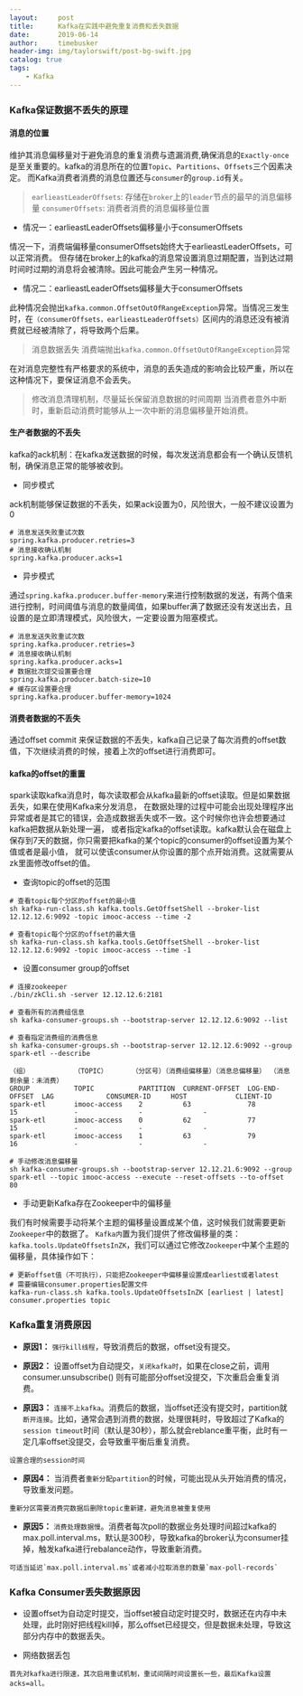 ```yaml
---
layout:     post
title:      Kafka在实践中避免重复消费和丢失数据
date:       2019-06-14
author:     timebusker
header-img: img/taylorswift/post-bg-swift.jpg
catalog: true
tags:
    - Kafka
---  
```


### Kafka保证数据不丢失的原理

#### 消息的位置

维护其消息偏移量对于避免消息的重复消费与遗漏消费,确保消息的`Exactly-once`是至关重要的。kafka的消息所在的位置`Topic`、`Partitions`、`Offsets`三个因素决定。
而Kafka消费者消费的消息位置还与`consumer`的`group.id`有关。

> `earlieastLeaderOffsets`: 存储在`broker`上的`leader`节点的最早的消息偏移量
> `consumerOffsets`: 消费者消费的消息偏移量位置

- 情况一：earlieastLeaderOffsets偏移量小于consumerOffsets

情况一下，消费端偏移量consumerOffsets始终大于earlieastLeaderOffsets，可以正常消费。
但存储在broker上的kafka的消息常设置消息过期配置，当到达过期时间时过期的消息将会被清除。因此可能会产生另一种情况。

- 情况二：earlieastLeaderOffsets偏移量大于consumerOffsets

此种情况会抛出`kafka.common.OffsetOutOfRangeException`异常。当情况三发生时，在`（consumerOffsets，earlieastLeaderOffsets）`区间内的消息还没有被消费就已经被清除了，将导致两个后果。

> 消息数据丢失
> 消费端抛出`kafka.common.OffsetOutOfRangeException`异常


在对消息完整性有严格要求的系统中，消息的丢失造成的影响会比较严重，所以在这种情况下，要保证消息不会丢失。

> 修改消息清理机制，尽量延长保留消息数据的时间周期
> 当消费者意外中断时，重新启动消费时能够从上一次中断的消息偏移量开始消费。

#### 生产者数据的不丢失

kafka的ack机制：在kafka发送数据的时候，每次发送消息都会有一个确认反馈机制，确保消息正常的能够被收到。

- 同步模式

ack机制能够保证数据的不丢失，如果ack设置为0，风险很大，一般不建议设置为0

```propreties
# 消息发送失败重试次数
spring.kafka.producer.retries=3
# 消息接收确认机制 
spring.kafka.producer.acks=1
```

- 异步模式

通过`spring.kafka.producer.buffer-memory`来进行控制数据的发送，有两个值来进行控制，时间阈值与消息的数量阈值，如果buffer满了数据还没有发送出去，且设置的是立即清理模式，风险很大，一定要设置为阻塞模式。

```propreties
# 消息发送失败重试次数
spring.kafka.producer.retries=3
# 消息接收确认机制 
spring.kafka.producer.acks=1
# 数据批次提交设置要合理
spring.kafka.producer.batch-size=10
# 缓存区设置要合理
spring.kafka.producer.buffer-memory=1024
```

#### 消费者数据的不丢失

通过offset commit 来保证数据的不丢失，kafka自己记录了每次消费的offset数值，下次继续消费的时候，接着上次的offset进行消费即可。

#### kafka的offset的重置

spark读取kafka消息时，每次读取都会从kafka最新的offset读取。但是如果数据丢失，如果在使用Kafka来分发消息，
在数据处理的过程中可能会出现处理程序出异常或者是其它的错误，会造成数据丢失或不一致。这个时候你也许会想要通过kafka把数据从新处理一遍，
或者指定kafka的offset读取。kafka默认会在磁盘上保存到7天的数据，你只需要把kafka的某个topic的consumer的offset设置为某个值或者是最小值，
就可以使该consumer从你设置的那个点开始消费。这就需要从zk里面修改offset的值。

- 查询topic的offset的范围

```shell
# 查看topic每个分区的offset的最小值
sh kafka-run-class.sh kafka.tools.GetOffsetShell --broker-list 12.12.12.6:9092 -topic imooc-access --time -2

# 查看topic每个分区的offset的最大值
sh kafka-run-class.sh kafka.tools.GetOffsetShell --broker-list 12.12.12.6:9092 -topic imooc-access --time -1
```

- 设置consumer group的offset

```shell
# 连接zookeeper 
./bin/zkCli.sh -server 12.12.12.6:2181

# 查看所有的消费组信息
sh kafka-consumer-groups.sh --bootstrap-server 12.12.12.6:9092 --list

# 查看指定消费组的消费信息
sh kafka-consumer-groups.sh --bootstrap-server 12.12.12.6:9092 --group spark-etl --describe

（组）           （TOPIC）      （分区号）（消费组偏移量）（消息总偏移量） （消息剩余量：未消费）  
GROUP           TOPIC           PARTITION  CURRENT-OFFSET  LOG-END-OFFSET  LAG             CONSUMER-ID     HOST            CLIENT-ID
spark-etl       imooc-access    2          63              78              15              -               -               -
spark-etl       imooc-access    0          62              77              15              -               -               -
spark-etl       imooc-access    1          63              79              16              -               -               -

# 手动修改消息偏移量
sh kafka-consumer-groups.sh --bootstrap-server 12.12.21.6:9092 --group spark-etl --topic imooc-access --execute --reset-offsets --to-offset 80

```

- 手动更新Kafka存在Zookeeper中的偏移量

我们有时候需要手动将某个主题的偏移量设置成某个值，这时候我们就需要更新`Zookeeper`中的数据了。
`Kafka内`置为我们提供了修改偏移量的类：`kafka.tools.UpdateOffsetsInZK`，我们可以通过它修改`Zookeeper`中某个主题的偏移量，具体操作如下：

```shell
# 更新offset值（不可执行），只能把Zookeeper中偏移量设置成earliest或者latest
# 需要编辑consumer.properties配置文件
kafka-run-class.sh kafka.tools.UpdateOffsetsInZK [earliest | latest] consumer.properties topic

```

### Kafka重复消费原因

- **原因1：** `强行kill线程`，导致消费后的数据，offset没有提交。


- **原因2：** 设置offset为自动提交，`关闭kafka时`，如果在close之前，调用 consumer.unsubscribe() 则有可能部分offset没提交，下次重启会重复消费。


- **原因3：** `连接不上kafka`。消费后的数据，当offset还没有提交时，partition就`断开连接`。比如，通常会遇到消费的数据，处理很耗时，导致超过了Kafka的`session timeout`时间（默认是30秒），那么就会reblance重平衡，此时有一定几率offset没提交，会导致重平衡后重复消费。

```
设置合理的session时间
```

- **原因4：** 当消费者`重新分配partition`的时候，可能出现从头开始消费的情况，导致重发问题。

```
重新分区需要消费完数据后删除topic重新建，避免消息被重复使用
```

- **原因5：** `消费处理数据慢`。消费者每次poll的数据业务处理时间超过kafka的max.poll.interval.ms，默认是300秒，导致kafka的broker认为consumer挂掉，触发kafka进行rebalance动作，导致重新消费。

```
可适当延迟`max.poll.interval.ms`或者减小拉取消息的数量`max-poll-records`
```

### Kafka Consumer丢失数据原因

- 设置offset为自动定时提交，当offset被自动定时提交时，数据还在内存中未处理，此时刚好把线程kill掉，那么offset已经提交，但是数据未处理，导致这部分内存中的数据丢失。

- 网络数据丢包

```
首先对kafka进行限速，其次启用重试机制，重试间隔时间设置长一些，最后Kafka设置acks=all。
```
